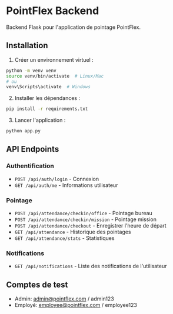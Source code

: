 # PointFlex Backend

Backend Flask pour l'application de pointage PointFlex.

## Installation

1. Créer un environnement virtuel :
```bash
python -m venv venv
source venv/bin/activate  # Linux/Mac
# ou
venv\Scripts\activate  # Windows
```

2. Installer les dépendances :
```bash
pip install -r requirements.txt
```

3. Lancer l'application :
```bash
python app.py
```

## API Endpoints

### Authentification
- `POST /api/auth/login` - Connexion
- `GET /api/auth/me` - Informations utilisateur

### Pointage
- `POST /api/attendance/checkin/office` - Pointage bureau
- `POST /api/attendance/checkin/mission` - Pointage mission
- `POST /api/attendance/checkout` - Enregistrer l'heure de départ
- `GET /api/attendance` - Historique des pointages
- `GET /api/attendance/stats` - Statistiques

### Notifications
- `GET /api/notifications` - Liste des notifications de l'utilisateur

## Comptes de test

- Admin: admin@pointflex.com / admin123
- Employé: employee@pointflex.com / employee123